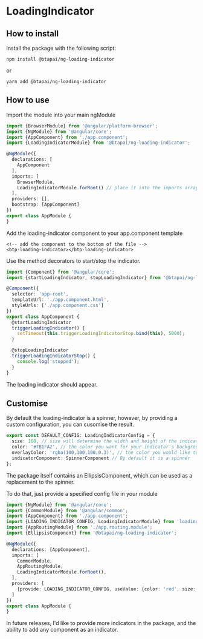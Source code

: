 # LoadingIndicator

## How to install

Install the package with the following script:

```npm install @btapai/ng-loading-indicator```

or

```yarn add @btapai/ng-loading-indicator```

## How to use

Import the module into your main ngModule
```typescript
import {BrowserModule} from '@angular/platform-browser';
import {NgModule} from '@angular/core';
import {AppComponent} from './app.component';
import {LoadingIndicatorModule} from '@btapai/ng-loading-indicator';

@NgModule({
  declarations: [
    AppComponent
  ],
  imports: [
    BrowserModule,
    LoadingIndicatorModule.forRoot() // place it into the imports array
  ],
  providers: [],
  bootstrap: [AppComponent]
})
export class AppModule {
}
```

Add the loading-indicator component to your app.component template
```angular2html
<!-- add the component to the bottom of the file -->
<btp-loading-indicator></btp-loading-indicator>
```

Use the method decorators to start/stop the indicator.

```typescript
import {Component} from '@angular/core';
import {startLoadingIndicator, stopLoadingIndicator} from '@btapai/ng-loading-indicator';

@Component({
  selector: 'app-root',
  templateUrl: './app.component.html',
  styleUrls: ['./app.component.css']
})
export class AppComponent {
  @startLoadingIndicator
  triggerLoadingIndicator() {
    setTimeout(this.triggerLoadingIndicatorStop.bind(this), 5000);
  }

  @stopLoadingIndicator
  triggerLoadingIndicatorStop() {
    console.log('stopped');
  }
}

```

The loading indicator should appear.

## Customise
By default the loading-indicator is a spinner, however, by providing a custom configuration, you can cusomise the result.

```typescript
export const DEFAULT_CONFIG: LoadingIndicatorConfig = {
  size: 160, // size will determine the width and height of the indicator container (as a square)
  color: '#7B1FA2', // the color you want for your indicator's background
  overlayColor: 'rgba(100,100,100,0.3)', // the color you would like to use for the overlay
  indicatorComponent: SpinnerComponent // By default it is a spinner
};
```

The package itself contains an EllipsisComponent, which can be used as a replacement to the spinner.

To do that, just provide a specified config file in your module
```typescript
import {NgModule} from '@angular/core';
import {CommonModule} from '@angular/common';
import {AppComponent} from './app.component';
import {LOADING_INDICATOR_CONFIG, LoadingIndicatorModule} from 'loading-indicator';
import {AppRoutingModule} from './app.routing.module';
import {EllipsisComponent} from '@btapai/ng-loading-indicator';

@NgModule({
  declarations: [AppComponent],
  imports: [
    CommonModule,
    AppRoutingModule,
    LoadingIndicatorModule.forRoot(),
  ],
  providers: [
    {provide: LOADING_INDICATOR_CONFIG, useValue: {color: 'red', size: 160, indicatorComponent: EllipsisComponent}}
  ]
})
export class AppModule {
}
```

In future releases, I'd like to provide more indicators in the package, and the ability to add any component as an indicator.
